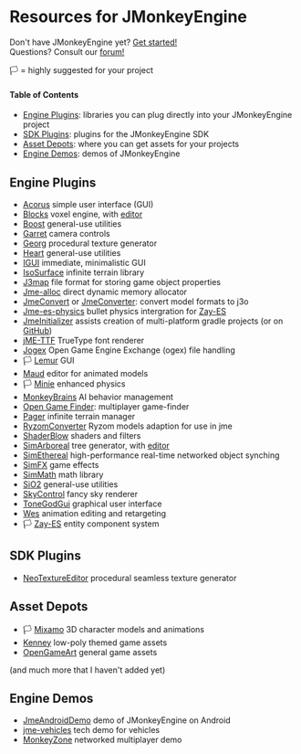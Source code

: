# Resources for JMonkeyEngine

Don't have JMonkeyEngine yet? [Get started!](https://jmonkeyengine.org/start/)<br>
Questions? Consult our [forum!](https://hub.jmonkeyengine.org/)

🏳️ = highly suggested for your project

#### Table of Contents
* [Engine Plugins](#engine-plugins): libraries you can plug directly into your JMonkeyEngine project
* [SDK Plugins](#sdk-plugins): plugins for the JMonkeyEngine SDK
* [Asset Depots](#asset-depots): where you can get assets for your projects
* [Engine Demos](#engine-demos): demos of JMonkeyEngine

<a name="engine-plugins"></a>
## Engine Plugins

* [Acorus](https://github.com/stephengold/Acorus) simple user interface (GUI)
* [Blocks](https://github.com/rvandoosselaer/Blocks) voxel engine, with [editor](https://github.com/rvandoosselaer/BlocksBuilder)
* [Boost](https://github.com/codex128/Boost) general-use utilities
* [Garret](https://github.com/stephengold/Garrett) camera controls
* [Georg](https://github.com/stephengold/Georg) procedural texture generator
* [Heart](https://github.com/stephengold/Heart) general-use utilities
* [IGUI](https://github.com/riccardobl/jme-igui) immediate, minimalistic GUI
* [IsoSurface](https://github.com/Simsilica/IsoSurface) infinite terrain library
* [J3map](https://github.com/codex128/J3map) file format for storing game object properties
* [Jme-alloc](https://github.com/Software-Hardware-Codesign/jme-alloc) direct dynamic memory allocator
* [JmeConvert](https://github.com/Simsilica/JmeConvert) or [JmeConverter](https://github.com/rvandoosselaer/JmeConverter): convert model formats to j3o
* [Jme-es-physics](https://github.com/rvandoosselaer/Jme-es-physics) bullet physics intergration for [Zay-ES](https://github.com/jMonkeyEngine-Contributions/zay-es)
* [JmeInitializer](https://jmonkeyengine.org/start/) assists creation of multi-platform gradle projects (or on [GitHub](https://github.com/richardTingle/jmeinitializer))
* [jME-TTF](https://github.com/stephengold/jME-TTF) TrueType font renderer
* [Jogex](https://github.com/Simsilica/jogex) Open Game Engine Exchange (ogex) file handling
* 🏳️ [Lemur](https://github.com/jMonkeyEngine-Contributions/Lemur) GUI
* [Maud](https://github.com/stephengold/Maud) editor for animated models
* 🏳️ [Minie](https://github.com/stephengold/Minie) enhanced physics
* [MonkeyBrains](https://github.com/QuietOne/MonkeyBrains) AI behavior management
* [Open Game Finder](https://code.google.com/archive/p/open-game-finder/downloads/list): multiplayer game-finder
* [Pager](https://github.com/Simsilica/Pager) infinite terrain manager
* [RyzomConverter](https://github.com/stephengold/RyzomConverter) Ryzom models adaption for use in jme
* [ShaderBlow](https://github.com/jMonkeyEngine-Contributions/shaderblowlib) shaders and filters
* [SimArboreal](https://github.com/Simsilica/Pager) tree generator, with [editor](https://github.com/Simsilica/SimArboreal-Editor)
* [SimEthereal](https://github.com/Simsilica/SimEthereal) high-performance real-time networked object synching
* [SimFX](https://github.com/Simsilica/SimFX) game effects
* [SimMath](https://github.com/Simsilica/SimMath) math library
* [SiO2](https://github.com/Simsilica/SiO2) general-use utilities
* [SkyControl](https://github.com/stephengold/SkyControl) fancy sky renderer
* [ToneGodGui](https://github.com/meltzow/tonegodgui) graphical user interface
* [Wes](https://github.com/stephengold/Wes) animation editing and retargeting
* 🏳️ [Zay-ES](https://github.com/jMonkeyEngine-Contributions/zay-es) entity component system

<a name="sdk-plugins"></a>
## SDK Plugins

* [NeoTextureEditor](https://github.com/jMonkeyEngine-Contributions/NeoTextureEditor) procedural seamless texture generator

<a name="asset-depots"></a>
## Asset Depots

* 🏳️ [Mixamo](https://mixamo.com/) 3D character models and animations
* [Kenney](https://kenney.nl/) low-poly themed game assets
* [OpenGameArt](https://opengameart.org/) general game assets

(and much more that I haven't added yet)

<a name="engine-demos"></a>
## Engine Demos

* [JmeAndroidDemo](https://github.com/jMonkeyEngine/JmeAndroidDemo) demo of JMonkeyEngine on Android
* [jme-vehicles](https://github.com/Ali-RS/jme-vehicles) tech demo for vehicles
* [MonkeyZone](https://github.com/jMonkeyEngine/monkeyzone) networked multiplayer demo
